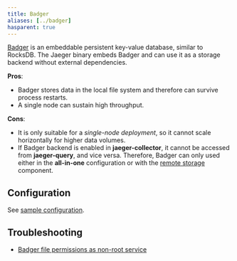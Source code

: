 ```yaml
---
title: Badger
aliases: [../badger]
hasparent: true
---
```


[Badger](https://github.com/dgraph-io/badger) is an embeddable persistent key-value database, similar to RocksDB. The Jaeger binary embeds Badger and can use it as a storage backend without external dependencies.

**Pros**:
  * Badger stores data in the local file system and therefore can survive process restarts.
  * A single node can sustain high throughput.

**Cons**:
  * It is only suitable for a _single-node deployment_, so it cannot scale horizontally for higher data volumes.
  * If Badger backend is enabled in **jaeger-collector**, it cannot be accessed from **jaeger-query**, and vice versa. Therefore, Badger can only used either in the **all-in-one** configuration or with the [remote storage](../../operations/tools/#remote-storage-component) component.

## Configuration

See [sample configuration](https://github.com/jaegertracing/jaeger/blob/v2.7.0/cmd/jaeger/config-badger.yaml).

## Troubleshooting

* [Badger file permissions as non-root service](https://github.com/jaegertracing/jaeger/blob/v2.7.0/internal/storage/v1/badger/docs/storage-file-non-root-permission.md)
